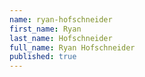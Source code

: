 ```yaml
---
name: ryan-hofschneider
first_name: Ryan
last_name: Hofschneider
full_name: Ryan Hofschneider
published: true
---
```

